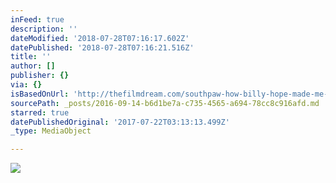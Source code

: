 ```yaml
---
inFeed: true
description: ''
dateModified: '2018-07-28T07:16:17.602Z'
datePublished: '2018-07-28T07:16:21.516Z'
title: ''
author: []
publisher: {}
via: {}
isBasedOnUrl: 'http://thefilmdream.com/southpaw-how-billy-hope-made-me-cry.html'
sourcePath: _posts/2016-09-14-b6d1be7a-c735-4565-a694-78cc8c916afd.md
starred: true
datePublishedOriginal: '2017-07-22T03:13:13.499Z'
_type: MediaObject

---
```

<article style=""><img src="http://thefilmdream.com/image/106806829_scaled_350x519.jpg" /></article>